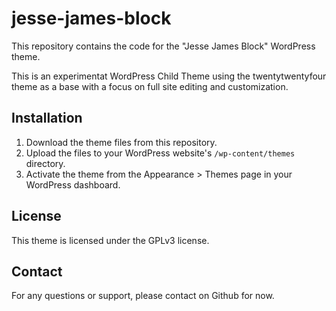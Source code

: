 # jesse-james-block

This repository contains the code for the "Jesse James Block" WordPress theme.

This is an experimentat WordPress Child Theme using the twentytwentyfour theme as a base with a focus on full site editing and customization.

## Installation

1. Download the theme files from this repository.
2. Upload the files to your WordPress website's `/wp-content/themes` directory.
3. Activate the theme from the Appearance > Themes page in your WordPress dashboard.


## License

This theme is licensed under the GPLv3 license.

## Contact

For any questions or support, please contact on Github for now.
